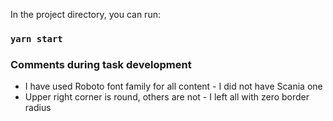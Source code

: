 

In the project directory, you can run:

### `yarn start`


### Comments during task development

- I have used Roboto font family for all content - I did not have Scania one
- Upper right corner is round, others are not - I left all with zero border radius